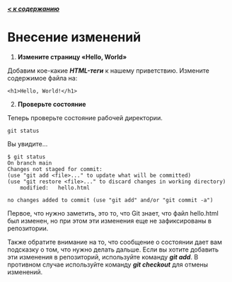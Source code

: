 ***[< к содержанию](/README.md)***

# **Внесение изменений**

1. **Измените страницу «Hello, World»**

Добавим кое-какие ***HTML-теги*** к нашему приветствию. Измените содержимое файла на:

    <h1>Hello, World!</h1>

2. **Проверьте состояние**

Теперь проверьте состояние рабочей директории.

    git status

Вы увидите...

    $ git status
    On branch main
    Changes not staged for commit:
    (use "git add <file>..." to update what will be committed)
    (use "git restore <file>..." to discard changes in working directory)
        modified:   hello.html

    no changes added to commit (use "git add" and/or "git commit -a")

Первое, что нужно заметить, это то, что Git знает, что файл hello.html был изменен, но при этом эти изменения еще не зафиксированы в репозитории.

Также обратите внимание на то, что сообщение о состоянии дает вам подсказку о том, что нужно делать дальше. Если вы хотите добавить эти изменения в репозиторий, используйте команду ***git add***. В противном случае используйте команду ***git сheckout*** для отмены изменений.